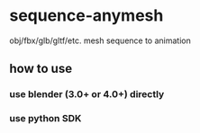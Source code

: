 # sequence-anymesh
obj/fbx/glb/gltf/etc. mesh sequence to animation
## how to use 

### use blender (3.0+ or 4.0+) directly


### use python SDK
